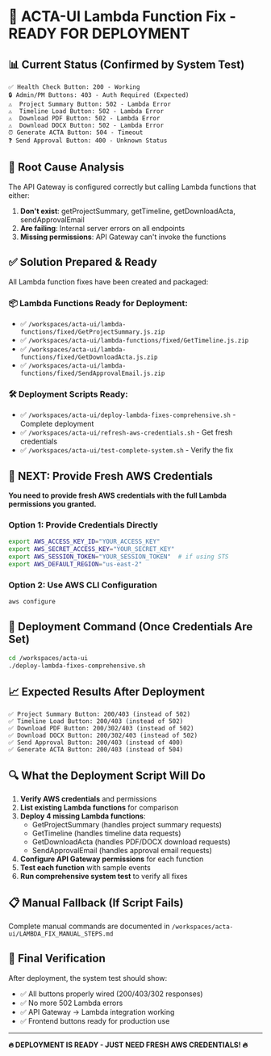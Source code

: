 # 🚀 ACTA-UI Lambda Function Fix - READY FOR DEPLOYMENT

## 📊 Current Status (Confirmed by System Test)

```
✅ Health Check Button: 200 - Working
🔒 Admin/PM Buttons: 403 - Auth Required (Expected)
⚠️  Project Summary Button: 502 - Lambda Error
⚠️  Timeline Load Button: 502 - Lambda Error
⚠️  Download PDF Button: 502 - Lambda Error
⚠️  Download DOCX Button: 502 - Lambda Error
⏰ Generate ACTA Button: 504 - Timeout
❓ Send Approval Button: 400 - Unknown Status
```

## 🎯 Root Cause Analysis

The API Gateway is configured correctly but calling Lambda functions that either:

1. **Don't exist**: getProjectSummary, getTimeline, getDownloadActa, sendApprovalEmail
2. **Are failing**: Internal server errors on all endpoints
3. **Missing permissions**: API Gateway can't invoke the functions

## ✅ Solution Prepared & Ready

All Lambda function fixes have been created and packaged:

### 📦 Lambda Functions Ready for Deployment:

- ✅ `/workspaces/acta-ui/lambda-functions/fixed/GetProjectSummary.js.zip`
- ✅ `/workspaces/acta-ui/lambda-functions/fixed/GetTimeline.js.zip`
- ✅ `/workspaces/acta-ui/lambda-functions/fixed/GetDownloadActa.js.zip`
- ✅ `/workspaces/acta-ui/lambda-functions/fixed/SendApprovalEmail.js.zip`

### 🛠️ Deployment Scripts Ready:

- ✅ `/workspaces/acta-ui/deploy-lambda-fixes-comprehensive.sh` - Complete deployment
- ✅ `/workspaces/acta-ui/refresh-aws-credentials.sh` - Get fresh credentials
- ✅ `/workspaces/acta-ui/test-complete-system.sh` - Verify the fix

## 🔐 NEXT: Provide Fresh AWS Credentials

**You need to provide fresh AWS credentials with the full Lambda permissions you granted.**

### Option 1: Provide Credentials Directly

```bash
export AWS_ACCESS_KEY_ID="YOUR_ACCESS_KEY"
export AWS_SECRET_ACCESS_KEY="YOUR_SECRET_KEY"
export AWS_SESSION_TOKEN="YOUR_SESSION_TOKEN"  # if using STS
export AWS_DEFAULT_REGION="us-east-2"
```

### Option 2: Use AWS CLI Configuration

```bash
aws configure
```

## 🚀 Deployment Command (Once Credentials Are Set)

```bash
cd /workspaces/acta-ui
./deploy-lambda-fixes-comprehensive.sh
```

## 📈 Expected Results After Deployment

```
✅ Project Summary Button: 200/403 (instead of 502)
✅ Timeline Load Button: 200/403 (instead of 502)
✅ Download PDF Button: 200/302/403 (instead of 502)
✅ Download DOCX Button: 200/302/403 (instead of 502)
✅ Send Approval Button: 200/403 (instead of 400)
✅ Generate ACTA Button: 200/403 (instead of 504)
```

## 🔍 What the Deployment Script Will Do

1. **Verify AWS credentials** and permissions
2. **List existing Lambda functions** for comparison
3. **Deploy 4 missing Lambda functions**:
   - GetProjectSummary (handles project summary requests)
   - GetTimeline (handles timeline data requests)
   - GetDownloadActa (handles PDF/DOCX download requests)
   - SendApprovalEmail (handles approval email requests)
4. **Configure API Gateway permissions** for each function
5. **Test each function** with sample events
6. **Run comprehensive system test** to verify all fixes

## 📋 Manual Fallback (If Script Fails)

Complete manual commands are documented in `/workspaces/acta-ui/LAMBDA_FIX_MANUAL_STEPS.md`

## 🎉 Final Verification

After deployment, the system test should show:

- ✅ All buttons properly wired (200/403/302 responses)
- ✅ No more 502 Lambda errors
- ✅ API Gateway → Lambda integration working
- ✅ Frontend buttons ready for production use

---

**🔥 DEPLOYMENT IS READY - JUST NEED FRESH AWS CREDENTIALS! 🔥**
